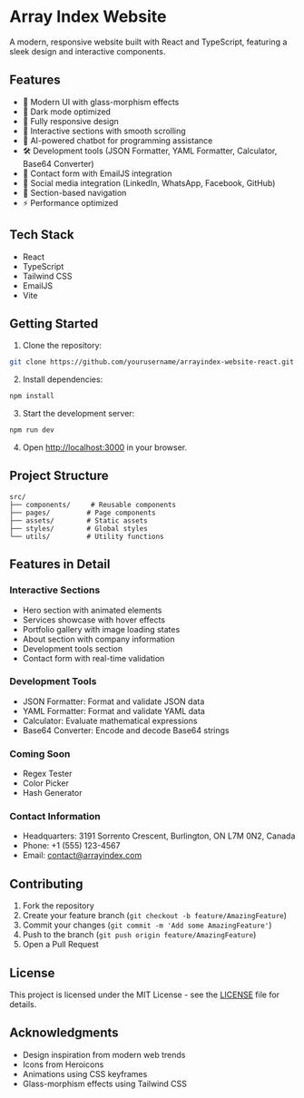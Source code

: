 # Array Index Website

A modern, responsive website built with React and TypeScript, featuring a sleek design and interactive components.

## Features

- 🎨 Modern UI with glass-morphism effects
- 🌙 Dark mode optimized
- 📱 Fully responsive design
- 🚀 Interactive sections with smooth scrolling
- 💬 AI-powered chatbot for programming assistance
- 🛠️ Development tools (JSON Formatter, YAML Formatter, Calculator, Base64 Converter)
- 📧 Contact form with EmailJS integration
- 🔗 Social media integration (LinkedIn, WhatsApp, Facebook, GitHub)
- 🎯 Section-based navigation
- ⚡ Performance optimized

## Tech Stack

- React
- TypeScript
- Tailwind CSS
- EmailJS
- Vite

## Getting Started

1. Clone the repository:
```bash
git clone https://github.com/yourusername/arrayindex-website-react.git
```

2. Install dependencies:
```bash
npm install
```

3. Start the development server:
```bash
npm run dev
```

4. Open [http://localhost:3000](http://localhost:3000) in your browser.

## Project Structure

```
src/
├── components/     # Reusable components
├── pages/         # Page components
├── assets/        # Static assets
├── styles/        # Global styles
└── utils/         # Utility functions
```

## Features in Detail

### Interactive Sections
- Hero section with animated elements
- Services showcase with hover effects
- Portfolio gallery with image loading states
- About section with company information
- Development tools section
- Contact form with real-time validation

### Development Tools
- JSON Formatter: Format and validate JSON data
- YAML Formatter: Format and validate YAML data
- Calculator: Evaluate mathematical expressions
- Base64 Converter: Encode and decode Base64 strings

### Coming Soon
- Regex Tester
- Color Picker
- Hash Generator

### Contact Information
- Headquarters: 3191 Sorrento Crescent, Burlington, ON L7M 0N2, Canada
- Phone: +1 (555) 123-4567
- Email: contact@arrayindex.com

## Contributing

1. Fork the repository
2. Create your feature branch (`git checkout -b feature/AmazingFeature`)
3. Commit your changes (`git commit -m 'Add some AmazingFeature'`)
4. Push to the branch (`git push origin feature/AmazingFeature`)
5. Open a Pull Request

## License

This project is licensed under the MIT License - see the [LICENSE](LICENSE) file for details.

## Acknowledgments

- Design inspiration from modern web trends
- Icons from Heroicons
- Animations using CSS keyframes
- Glass-morphism effects using Tailwind CSS 